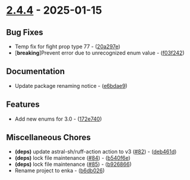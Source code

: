 # [2.4.4](https://github.com/seriaati/enka-py/compare/v2.4.3..v2.4.4) - 2025-01-15

## Bug Fixes

- Temp fix for fight prop type 77 - ([20a297e](https://github.com/seriaati/enka-py/commit/20a297e60375d9441a8caf5a3bfbdc1877d0d877))
-  [**breaking**]Prevent error due to unrecognized enum value - ([f03f242](https://github.com/seriaati/enka-py/commit/f03f242bbfbc1ab7a4efac853206b1f0eb8f4ec0))

## Documentation

- Update package renaming notice - ([e6bdae9](https://github.com/seriaati/enka-py/commit/e6bdae9694fb3b427ccc8c0abd9eba64d568d428))

## Features

- Add new enums for 3.0 - ([172e740](https://github.com/seriaati/enka-py/commit/172e7406f052a724bb4e8485443ca1e96cb98777))

## Miscellaneous Chores

- **(deps)** update astral-sh/ruff-action action to v3 ([#82](https://github.com/seriaati/enka-py/issues/82)) - ([deb461d](https://github.com/seriaati/enka-py/commit/deb461d41f841d4d06fb2cb8613909e7ea5aa3a4))
- **(deps)** lock file maintenance ([#84](https://github.com/seriaati/enka-py/issues/84)) - ([b540f6e](https://github.com/seriaati/enka-py/commit/b540f6ec1328a4c5106916881b122cce597445d6))
- **(deps)** lock file maintenance ([#85](https://github.com/seriaati/enka-py/issues/85)) - ([b926866](https://github.com/seriaati/enka-py/commit/b926866e391f60a8ca64b1fb80aa2b920ff4719c))
- Rename project to enka - ([b6db026](https://github.com/seriaati/enka-py/commit/b6db026e8f3de6000967eb924250cc2145786b74))

